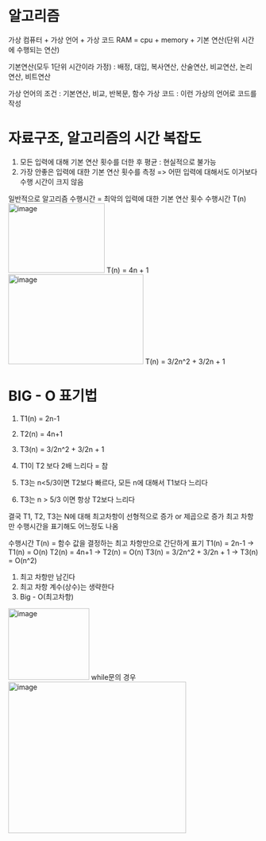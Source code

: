 ﻿# 알고리즘
 
가상 컴퓨터 + 가상 언어 + 가상 코드
RAM = cpu + memory + 기본 연산(단위 시간에 수행되는 연산)

기본연산(모두 1단위 시간이라 가정) : 
배정, 대입, 복사연산, 산술연산, 비교연산, 논리연산, 비트연산 

가상 언어의 조건 : 기본연산, 비교, 반복문, 함수
가상 코드 : 이런 가상의 언어로 코드를 작성

# 자료구조, 알고리즘의 시간 복잡도

1. 모든 입력에 대해 기본 연산 횟수를 더한 후 평균 : 현실적으로 불가능
2. 가장 안좋은 입력에 대한 기본 연산 횟수를 측정 => 어떤 입력에 대해서도 이거보다 수행 시간이 크지 않음

 일반적으로 알고리즘 수행시간 = 최악의 입력에 대한 기본 연산 횟수
수행시간 T(n)
 <img width="194" height="140" alt="image" src="https://github.com/user-attachments/assets/7c1a5dcf-db5e-42a6-8e3f-5624996e34c9" />  T(n) = 4n + 1
 <img width="272" height="181" alt="image" src="https://github.com/user-attachments/assets/e537b09d-8364-4f28-9538-5d3289467a5a" /> T(n) = 3/2n^2 + 3/2n + 1


# BIG - O 표기법
 
1. T1(n) = 2n-1                      
2. T2(n) = 4n+1                        
3. T3(n) = 3/2n^2 + 3/2n + 1

1. T1이 T2 보다 2배 느리다 = 참
2. T3는 n<5/3이면 T2보다 빠르다, 모든 n에 대해서 T1보다 느리다
3. T3는 n > 5/3 이면 항상 T2보다 느리다

결국 T1, T2, T3는 N에 대해 최고차항이 선형적으로 증가 or 제곱으로 증가
최고 차항만 수행시간을 표기해도 어느정도 나옴

수행시간 T(n) = 함수 값을 결정하는 최고 차항만으로 간단하게 표기
T1(n) = 2n-1 -> T1(n) = O(n)
T2(n) = 4n+1 -> T2(n) = O(n)
T3(n) = 3/2n^2 + 3/2n + 1 -> T3(n) = O(n^2)

1. 최고 차항만 남긴다
2. 최고 차항 계수(상수)는 생략한다
3. Big - O(최고차항)

<img width="163" height="144" alt="image" src="https://github.com/user-attachments/assets/c867b780-c8f4-411a-8384-92f55273719c" /> 
while문의 경우 
<img width="358" height="305" alt="image" src="https://github.com/user-attachments/assets/a0c405b6-750b-4810-95fb-9a26393c3c4b" />
